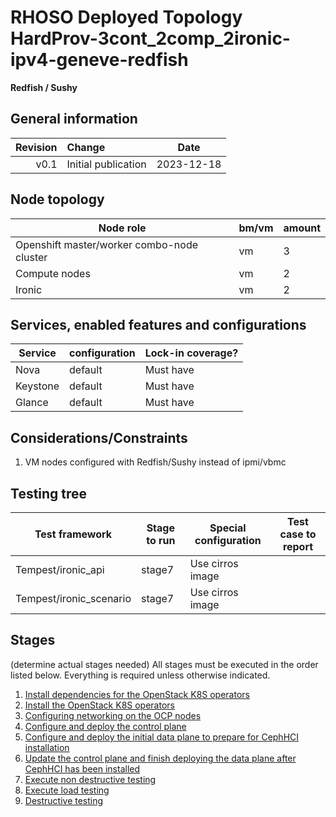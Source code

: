 # RHOSO Deployed Topology HardProv-3cont_2comp_2ironic-ipv4-geneve-redfish

**Redfish / Sushy**

## General information

| Revision | Change                | Date             |
|--------: | :-------------------- | :--------------: |
| v0.1     | Initial publication   | 2023-12-18      |

## Node topology
| Node role                                     | bm/vm | amount |
| --------------------------------------------- | ----- | ------ |
| Openshift master/worker combo-node cluster    | vm    | 3      |
| Compute nodes                                 | vm    | 2      |
| Ironic                                        | vm    | 2      |


## Services, enabled features and configurations
| Service                                     | configuration                   | Lock-in coverage?  |
| ------------------------------------------- | ------------------------------- | ------------------ |
| Nova                    |  default                  |  Must have        |
| Keystone                |  default                  |  Must have        |
| Glance                  |  default                  |  Must have        |


## Considerations/Constraints

1. VM nodes configured with Redfish/Sushy instead of ipmi/vbmc


## Testing tree

| Test framework   | Stage to run | Special configuration | Test case to report |
| ---------------- | ------------ | --------------------- | :-----------------: |
| Tempest/ironic_api       |  stage7 | Use cirros image |                     |
| Tempest/ironic_scenario  |  stage7 | Use cirros image |                     |

## Stages

(determine actual stages needed) All stages must be executed in the order listed below.  Everything is required unless otherwise indicated.

1. [Install dependencies for the OpenStack K8S operators](stage1)
2. [Install the OpenStack K8S operators](stage2)
3. [Configuring networking on the OCP nodes](stage3)
4. [Configure and deploy the control plane](stage4)
5. [Configure and deploy the initial data plane to prepare for CephHCI installation](stage5)
6. [Update the control plane and finish deploying the data plane after CephHCI has been installed](stage6)
7. [Execute non destructive testing](stage7)
8. [Execute load testing](stage8)
9. [Destructive testing](stage9)
